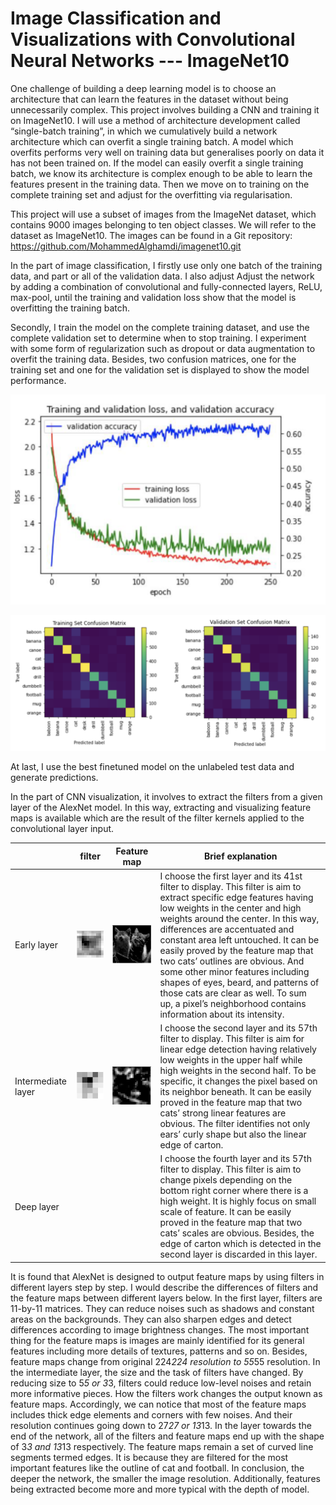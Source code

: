 # Image Classification and Visualizations with Convolutional Neural Networks --- ImageNet10

One challenge of building a deep learning model is to choose an architecture that can learn the features in the dataset without being unnecessarily complex. This project involves building a CNN and training it on ImageNet10. I will use a method of architecture development called “single-batch training”, in which we cumulatively build a network architecture which can overfit a single training batch. A model which overfits performs very well on training data but generalises poorly on data it has not been trained on. If the model can easily overfit a single training batch, we know its architecture is complex enough to be able to learn the features present in the training data. Then we move on to training on the complete training set and adjust for the overfitting via regularisation.

This project will use a subset of images from the ImageNet dataset, which contains 9000 images belonging to ten object classes. We will refer to the dataset as ImageNet10. The images can be found in a Git repository: https://github.com/MohammedAlghamdi/imagenet10.git

In the part of image classification, I firstly use only one batch of the training data, and part or all of the validation data. I also adjust Adjust the network by adding a combination of convolutional and fully-connected layers, ReLU, max-pool, until the training and validation loss show that the model is overfitting the training batch.

Secondly, I train the model on the complete training dataset, and use the complete validation set to determine when to stop training. I experiment with some form of regularization such as dropout or data augmentation to overfit the training data. Besides, two confusion matrices, one for the training set and one for the validation set is displayed to show the model performance.

![graph](https://github.com/Shiwen95/Image-Classification-and-Visualizations-with-Convolutional-Neural-Networks---ImageNet10-/blob/main/Image%20Classification/training%20and%20validation%20loss.png)

![graph](https://github.com/Shiwen95/Image-Classification-and-Visualizations-with-Convolutional-Neural-Networks---ImageNet10-/blob/main/Image%20Classification/confusion%20matrix.png)

At last, I use the best finetuned model on the unlabeled test data and generate predictions.

In the part of CNN visualization, it involves to extract the filters from a given layer of the AlexNet model. In this way, extracting and visualizing feature maps is available which are the result of the filter kernels applied to the convolutional layer input.

|      | filter | Feature map | Brief explanation |
|------------|-------------|-------------|-------------|
| Early layer | <img src="https://github.com/Shiwen95/Image-Classification-and-Visualizations-with-Convolutional-Neural-Networks---ImageNet10-/blob/main/CNN%20Visualizations/Early%20Filter.png" width="250"> | <img src="https://github.com/Shiwen95/Image-Classification-and-Visualizations-with-Convolutional-Neural-Networks---ImageNet10-/blob/main/CNN%20Visualizations/Early%20Feature.png" width="250"> | I choose the first layer and its 41st filter to display. This filter is aim to extract specific edge features having low weights in the center and high weights around the center. In this way, differences are accentuated and constant area left untouched. It can be easily proved by the feature map that two cats’ outlines are obvious. And some other minor features including shapes of eyes, beard, and patterns of those cats are clear as well. To sum up, a pixel’s neighborhood contains information about its intensity.|
| Intermediate layer | <img src="https://github.com/Shiwen95/Image-Classification-and-Visualizations-with-Convolutional-Neural-Networks---ImageNet10-/blob/main/CNN%20Visualizations/Intermediate%20Filter.png" width="250"> | <img src="https://github.com/Shiwen95/Image-Classification-and-Visualizations-with-Convolutional-Neural-Networks---ImageNet10-/blob/main/CNN%20Visualizations/Intermediate%20Feature.png" width="250"> | I choose the second layer and its 57th filter to display. This filter is aim for linear edge detection having relatively low weights in the upper half while high weights in the second half. To be specific, it changes the pixel based on its neighbor beneath. It can be easily proved in the feature map that two cats’ strong linear features are obvious. The filter identifies not only ears’ curly shape but also the linear edge of carton. |
| Deep layer | <img src="" width="250"> | <img src="" width="250"> | I choose the fourth layer and its 57th filter to display. This filter is aim to change pixels depending on the bottom right corner where there is a high weight. It is highly focus on small scale of feature. It can be easily proved in the feature map that two cats’ scales are obvious. Besides, the edge of carton which is detected in the second layer is discarded in this layer. |

It is found that AlexNet is designed to output feature maps by using filters in different layers step by step. I would describe the differences of filters and the feature maps between different layers below. In the first layer, filters are 11-by-11 matrices. They can reduce noises such as shadows and constant areas on the backgrounds. They can also sharpen edges and detect differences according to image brightness changes. The most important thing for the feature maps is images are mainly identified for its general features including more details of textures, patterns and so on. Besides, feature maps change from original 224*224 resolution to 55*55 resolution. In the intermediate layer, the size and the task of filters have changed. By reducing size to 5*5 or 3*3, filters could reduce low-level noises and retain more informative pieces. How the filters work changes the output known as feature maps. Accordingly, we can notice that most of the feature maps includes thick edge elements and corners with few noises. And their resolution continues going down to 27*27 or 13*13. In the layer towards the end of the network, all of the filters and feature maps end up with the shape of 3*3 and 13*13 respectively. The feature maps remain a set of curved line segments termed edges. It is because they are filtered for the most important features like the outline of cat and football. In conclusion, the deeper the network, the smaller the image resolution. Additionally, features being extracted become more and more typical with the depth of model.
